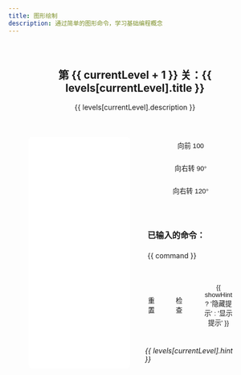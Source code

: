 ```yaml
---
title: 图形绘制
description: 通过简单的图形命令，学习基础编程概念
---
```


<script setup>
import { ref, onMounted } from 'vue'

const canvas = ref(null)
const ctx = ref(null)
const commands = ref([])
const currentLevel = ref(0)
const showHint = ref(false)
const toastVisible = ref(false)
const toastMessage = ref('')

const levels = [
  {
    title: '画一个正方形',
    description: '使用以下命令画一个正方形：\n向前 100\n向右转 90\n向前 100\n向右转 90\n向前 100\n向右转 90\n向前 100',
    solution: ['forward 100', 'right 90', 'forward 100', 'right 90', 'forward 100', 'right 90', 'forward 100'],
    hint: '正方形有四条相等的边和四个直角'
  },
  {
    title: '画一个三角形',
    description: '使用以下命令画一个三角形：\n向前 100\n向右转 120\n向前 100\n向右转 120\n向前 100',
    solution: ['forward 100', 'right 120', 'forward 100', 'right 120', 'forward 100'],
    hint: '等边三角形的每个角都是120度'
  }
]

const addCommand = (command) => {
  commands.value.push(command)
  executeCommand(command)
}

const executeCommand = (command) => {
  const [action, value] = command.split(' ')
  const num = parseInt(value)

  if (action === 'forward') {
    ctx.value.beginPath()
    ctx.value.moveTo(turtle.x, turtle.y)
    turtle.x += Math.cos(turtle.angle * Math.PI / 180) * num
    turtle.y += Math.sin(turtle.angle * Math.PI / 180) * num
    ctx.value.lineTo(turtle.x, turtle.y)
    ctx.value.stroke()
  } else if (action === 'right') {
    turtle.angle += num
  }
}

const turtle = {
  x: 150,
  y: 150,
  angle: 0
}

const resetCanvas = () => {
  if (!canvas.value) return
  ctx.value.clearRect(0, 0, canvas.value.width, canvas.value.height)
  turtle.x = 150
  turtle.y = 150
  turtle.angle = 0
  commands.value = []
}

const checkSolution = () => {
  const currentSolution = levels[currentLevel.value].solution
  if (commands.value.join(',') === currentSolution.join(',')) {
    displayToast('太棒了！你成功了！')
    if (currentLevel.value < levels.length - 1) {
      setTimeout(() => {
        currentLevel.value++
        resetCanvas()
      }, 1000)
    }
  } else {
    displayToast('再试试看！')
  }
}

const displayToast = (message) => {
  toastMessage.value = message
  toastVisible.value = true
  setTimeout(() => {
    toastVisible.value = false
  }, 2000)
}

onMounted(() => {
  if (canvas.value) {
    ctx.value = canvas.value.getContext('2d')
    ctx.value.strokeStyle = 'var(--vp-c-brand)'
    ctx.value.lineWidth = 2
  }
})
</script>

<div class="kids-drawing-container">
      <div class="game-header">
        <h2>第 {{ currentLevel + 1 }} 关：{{ levels[currentLevel].title }}</h2>
        <p class="level-description">{{ levels[currentLevel].description }}</p>
      </div>
      <div class="game-content">
        <div class="canvas-container">
          <canvas ref="canvas" width="300" height="300"></canvas>
        </div>
        <div class="controls">
          <div class="command-buttons">
            <button @click="addCommand('forward 100')">向前 100</button>
            <button @click="addCommand('right 90')">向右转 90°</button>
            <button @click="addCommand('right 120')">向右转 120°</button>
          </div>
          <div class="command-list">
            <h3>已输入的命令：</h3>
            <div class="commands">
              <div v-for="(command, index) in commands" :key="index" class="command">
                {{ command }}
              </div>
            </div>
          </div>
          <div class="action-buttons">
            <button @click="resetCanvas">重置</button>
            <button @click="checkSolution">检查</button>
            <button @click="showHint = !showHint" class="hint-button">
              {{ showHint ? '隐藏提示' : '显示提示' }}
            </button>
          </div>
          <div v-if="showHint" class="hint-text">
            {{ levels[currentLevel].hint }}
          </div>
        </div>
      </div>
      <div class="toast" :class="{ show: toastVisible }">
        {{ toastMessage }}
      </div>
    </div>


<style scoped>
.kids-drawing-container {
  max-width: 800px;
  margin: 0 auto;
  padding: 20px;
}
.game-header {
  text-align: center;
  margin-bottom: 30px;
}
.level-description {
  color: var(--vp-c-text-2);
  white-space: pre-line;
}
.game-content {
  display: grid;
  grid-template-columns: 1fr 1fr;
  gap: 20px;
  background: var(--vp-c-bg-soft);
  border-radius: 8px;
  padding: 20px;
}
.canvas-container {
  background: white;
  border-radius: 8px;
  padding: 10px;
}
canvas {
  border: 2px solid var(--vp-c-divider);
  border-radius: 4px;
}
.controls {
  display: flex;
  flex-direction: column;
  gap: 20px;
}
.command-buttons {
  display: grid;
  grid-template-columns: repeat(auto-fit, minmax(120px, 1fr));
  gap: 10px;
}
.command-list {
  background: var(--vp-c-bg);
  border-radius: 8px;
  padding: 15px;
}
.commands {
  font-family: var(--vp-font-family-mono);
  color: var(--vp-c-text-2);
}
.command {
  padding: 4px 0;
}
.action-buttons {
  display: flex;
  gap: 10px;
}
button {
  padding: 8px 16px;
  border: 1px solid var(--vp-c-divider);
  border-radius: 4px;
  background: var(--vp-c-bg);
  color: var(--vp-c-text-2);
  cursor: pointer;
  transition: all 0.2s;
}
button:hover {
  background: var(--vp-c-brand);
  color: white;
  border-color: var(--vp-c-brand);
}
.hint-button {
  background: var(--vp-c-bg-soft);
}
.hint-text {
  padding: 10px;
  background: var(--vp-c-bg);
  border-radius: 4px;
  color: var(--vp-c-text-2);
  font-style: italic;
}
.toast {
  position: fixed;
  bottom: 20px;
  left: 50%;
  transform: translateX(-50%) translateY(100%);
  background: var(--vp-c-brand);
  color: white;
  padding: 10px 20px;
  border-radius: 4px;
  transition: transform 0.3s;
  opacity: 0;
}
.toast.show {
  transform: translateX(-50%) translateY(0);
  opacity: 1;
}

/* 移动端适配 */
@media (max-width: 768px) {
  .game-content {
    grid-template-columns: 1fr;
  }
  
  .canvas-container {
    overflow-x: auto;
    padding: 5px;
  }
  
  canvas {
    min-width: 300px;
  }
  
  .command-buttons {
    grid-template-columns: repeat(2, 1fr);
  }
  
  .action-buttons {
    flex-wrap: wrap;
    justify-content: center;
  }
  
  .action-buttons button {
    flex: 1 1 auto;
    min-width: 120px;
  }
  
  .toast {
    width: 90%;
    max-width: 300px;
    text-align: center;
  }
}
</style> 